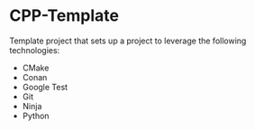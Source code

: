 # CPP-Template

Template project that sets up a project to leverage the following technologies:
* CMake
* Conan
* Google Test
* Git
* Ninja
* Python
